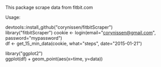 This package scrape data from fitbit.com  

Usage:  

devtools::install_github("corynissen/fitbitScraper")  
library("fitbitScraper")
cookie <- login(email="corynissen@gmail.com", password="mypassword")  
df <- get_15_min_data(cookie, what="steps", date="2015-01-21")  

library("ggplot2")  
ggplot(df) + geom_point(aes(x=time, y=data))
